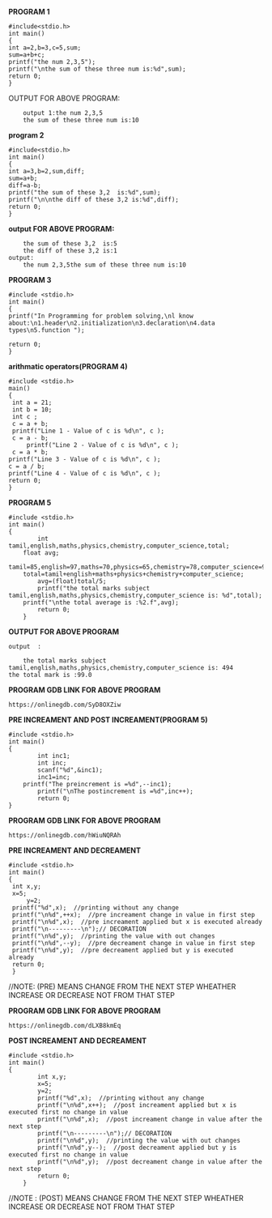 **PROGRAM 1**

	#include<stdio.h>
	int main()
	{
	int a=2,b=3,c=5,sum;
	sum=a+b+c;
	printf("the num 2,3,5");
	printf("\nthe sum of these three num is:%d",sum);
	return 0;
	}

OUTPUT FOR ABOVE PROGRAM:
		
		output 1:the num 2,3,5
		the sum of these three num is:10

**program 2**

	#include<stdio.h>
	int main()
	{
	int a=3,b=2,sum,diff;
	sum=a+b;
	diff=a-b;
	printf("the sum of these 3,2  is:%d",sum);
	printf("\n\nthe diff of these 3,2 is:%d",diff);
	return 0;
	}

**output FOR ABOVE PROGRAM:**

		the sum of these 3,2  is:5
		the diff of these 3,2 is:1 
	output:
		the num 2,3,5the sum of these three num is:10
**PROGRAM 3**

	#include <stdio.h>
	int main()
	{
	printf("In Programming for problem solving,\nl know about:\n1.header\n2.initialization\n3.declaration\n4.data types\n5.function ");

  	return 0;
	}

**arithmatic operators(PROGRAM 4)**

	#include <stdio.h>
	main() 
	{
  	 int a = 21;
  	 int b = 10;
  	 int c ;
   	 c = a + b;
   	 printf("Line 1 - Value of c is %d\n", c );
   	 c = a - b;
         printf("Line 2 - Value of c is %d\n", c );
	 c = a * b;
  	printf("Line 3 - Value of c is %d\n", c );
	c = a / b;
   	printf("Line 4 - Value of c is %d\n", c );
 	return 0;
 	}
**PROGRAM 5**

	#include <stdio.h>
	int main()
	{
    		int tamil,english,maths,physics,chemistry,computer_science,total;
   		float avg;
    		tamil=85,english=97,maths=70,physics=65,chemistry=78,computer_science=99,total=0,avg=0;
   		total=tamil+english+maths+physics+chemistry+computer_science;
    		avg=(float)total/5;
    		printf("the total marks subject tamil,english,maths,physics,chemistry,computer_science is: %d",total);
   		printf("\nthe total average is :%2.f",avg);
    		return 0;
		}
**OUTPUT FOR ABOVE PROGRAM**

	output  :
		
		the total marks subject tamil,english,maths,physics,chemistry,computer_science is: 494                          the total mark is :99.0  
**PROGRAM GDB LINK FOR ABOVE PROGRAM** 
   
	https://onlinegdb.com/SyD8OXZiw

**PRE INCREAMENT AND POST INCREAMENT(PROGRAM 5)**

	#include <stdio.h>
	int main()
	{
    		int inc1;
    		int inc;
    		scanf("%d",&inc1);
    		inc1=inc;
   		printf("The preincrement is =%d",--inc1);
    		printf("\nThe postincrement is =%d",inc++); 
    		return 0;
	}

**PROGRAM GDB LINK FOR ABOVE PROGRAM** 
	
	https://onlinegdb.com/hWiuNQRAh

**PRE INCREAMENT AND DECREAMENT**
	
	#include <stdio.h>
	int main()
	{
   	 int x,y;
	 x=5;
    	 y=2;
   	 printf("%d",x);  //printing without any change
   	 printf("\n%d",++x);  //pre increament change in value in first step
  	 printf("\n%d",x);  //pre increament applied but x is executed already
   	 printf("\n---------\n");// DECORATION
  	 printf("\n%d",y);  //printing the value with out changes
   	 printf("\n%d",--y);  //pre decreament change in value in first step
   	 printf("\n%d",y);  //pre decreament applied but y is executed  already
   	 return 0;
	 } 
//NOTE: (PRE) MEANS CHANGE FROM THE NEXT STEP WHEATHER INCREASE OR DECREASE NOT FROM THAT STEP

**PROGRAM GDB LINK FOR ABOVE PROGRAM** 
	
	https://onlinegdb.com/dLXB8kmEq

**POST INCREAMENT AND DECREAMENT**

	#include <stdio.h>
	int main()
	{
    		int x,y;
    		x=5;
    		y=2;
    		printf("%d",x);  //printing without any change
    		printf("\n%d",x++);  //post increament applied but x is executed first no change in value
    		printf("\n%d",x);  //post increament change in value after the next step
    		printf("\n---------\n");// DECORATION
    		printf("\n%d",y);  //printing the value with out changes
    		printf("\n%d",y--);  //post decreament applied but y is executed first no change in value
    		printf("\n%d",y);  //post decreament change in value after the next step
    		return 0;
		}
//NOTE : (POST) MEANS CHANGE FROM THE NEXT STEP WHEATHER INCREASE OR DECREASE NOT FROM THAT STEP
